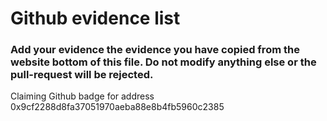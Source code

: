 # Github evidence list
### Add your evidence the evidence you have copied from the website bottom of this file. Do not modify anything else or the pull-request will be rejected.

Claiming Github badge for address 0x9cf2288d8fa37051970aeba88e8b4fb5960c2385
